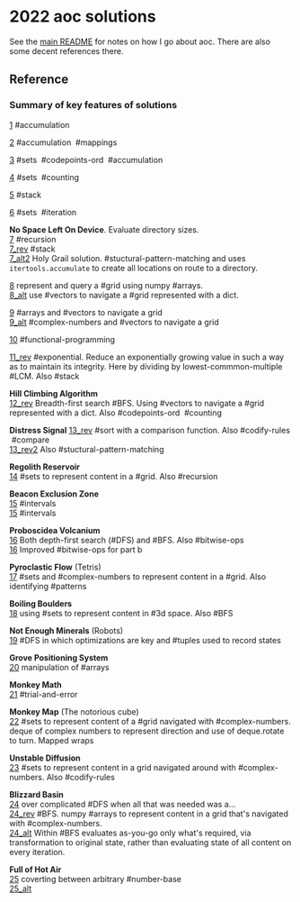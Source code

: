 # 2022 aoc solutions

See the [main README](https://github.com/maread99/aoc) for notes on how I go about aoc. There are also some decent references there.

## Reference

### Summary of key features of solutions

[1](./day01.py) #accumulation

[2](./day02.py) #accumulation &nbsp;#mappings

[3](./day03.py) #sets &nbsp;#codepoints-ord &nbsp;#accumulation

[4](./day04.py) #sets &nbsp;#counting

[5](./day05.py) #stack

[6](./day06.py) #sets &nbsp;#iteration

**No Space Left On Device**. Evaluate directory sizes.  
[7](./day07.py) #recursion  
[7_rev](./day07_rev.py) #stack  
[7_alt2](./day07_alt2.py) Holy Grail solution. #stuctural-pattern-matching and uses `itertools.accumulate` to create all locations on route to a directory.  

[8](./day08.py) represent and query a #grid using numpy #arrays.  
[8_alt](./day08_alt.py) use #vectors to navigate a #grid represented with a dict.  

[9](./day09.py) #arrays and #vectors to navigate a grid  
[9_alt](./day09_alt.py) #complex-numbers and #vectors to navigate a grid  

[10](./day10.py) #functional-programming  

[11_rev](./day11_rev.py) #exponential. Reduce an exponentially growing value in such a way as to maintain its integrity. Here by dividing by lowest-commmon-multiple #LCM. Also #stack  

**Hill Climbing Algorithm**  
[12_rev](./day12_rev.py) Breadth-first search #BFS. Using #vectors to navigate a #grid represented with a dict. Also #codepoints-ord &nbsp;#counting

**Distress Signal**
[13_rev](./day13_rev.py) #sort with a comparison function. Also #codify-rules &nbsp;#compare  
[13_rev2](./day13_rev2.py) Also #stuctural-pattern-matching

**Regolith Reservoir**  
[14](./day14.py) #sets to represent content in a #grid. Also #recursion  

**Beacon Exclusion Zone**  
[15](./day15.py)  #intervals  
[15](./day15_rev.py)  #intervals  

**Proboscidea Volcanium**  
[16](./day16_rev.py)  Both depth-first search (#DFS) and #BFS. Also #bitwise-ops  
[16](./day16_rev2.py)  Improved #bitwise-ops for part b  

**Pyroclastic Flow** (Tetris)  
[17](./day17.py) #sets and #complex-numbers to represent content in a #grid. Also identifying #patterns  

**Boiling Boulders**  
[18](./day18.py) using #sets to represent content in #3d space. Also #BFS  

**Not Enough Minerals** (Robots)  
[19](./day19.py) #DFS in which optimizations are key and #tuples used to record states  

**Grove Positioning System**  
[20](./day20.py) manipulation of #arrays  

**Monkey Math**  
[21](./day21.py) #trial-and-error  

**Monkey Map** (The notorious cube)  
[22](./day22.py) #sets to represent content of a #grid navigated with #complex-numbers. deque of complex numbers to represent direction and use of deque.rotate to turn. Mapped wraps  

**Unstable Diffusion**  
[23](./day23.py) #sets to represent content in a grid navigated around with #complex-numbers. Also #codify-rules  

**Blizzard Basin**  
[24](./day24.py) over complicated #DFS when all that was needed was a...  
[24_rev](./day24_rev.py) #BFS. numpy #arrays to represent content in a grid that's navigated with #complex-numbers.  
[24_alt](./day24_alt.py) Within #BFS evaluates as-you-go only what's required, via transformation to original state, rather than evaluating state of all content on every iteration.  

**Full of Hot Air**  
[25](./day25.py)  coverting between arbitrary #number-base  
[25_alt](./day25_alt.py)  

